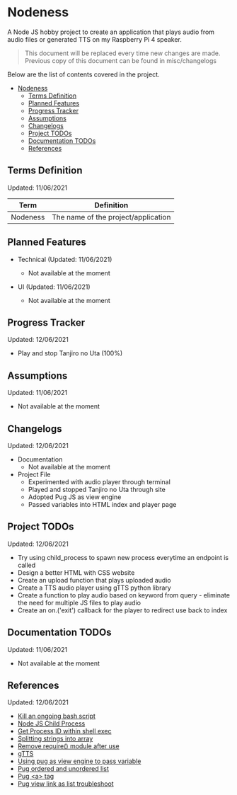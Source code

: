 # Nodeness

A Node JS hobby project to create an application that plays audio from audio files or generated TTS on my Raspberry Pi 4 speaker.

> This document will be replaced every time new changes are made. Previous copy of this document can be found in misc/changelogs

Below are the list of contents covered in the project.

- [Nodeness](#nodeness)
  - [Terms Definition](#terms-definition)
  - [Planned Features](#planned-features)
  - [Progress Tracker](#progress-tracker)
  - [Assumptions](#assumptions)
  - [Changelogs](#changelogs)
  - [Project TODOs](#project-todos)
  - [Documentation TODOs](#documentation-todos)
  - [References](#references)

## Terms Definition

Updated: 11/06/2021

| Term  |  Definition |
|---|---|
| Nodeness | The name of the project/application  |

## Planned Features

- Technical (Updated: 11/06/2021)
  - Not available at the moment

- UI (Updated: 11/06/2021)
  - Not available at the moment

## Progress Tracker

Updated: 12/06/2021

- Play and stop Tanjiro no Uta (100%)

## Assumptions

Updated: 11/06/2021

- Not available at the moment

## Changelogs

Updated: 12/06/2021

- Documentation
  - Not available at the moment
- Project File
  - Experimented with audio player through terminal
  - Played and stopped Tanjiro no Uta through site
  - Adopted Pug JS as view engine
  - Passed variables into HTML index and player page

## Project TODOs

Updated: 12/06/2021

- Try using child_process to spawn new process everytime an endpoint is called
- Design a better HTML with CSS website
- Create an upload function that plays uploaded audio
- Create a TTS audio player using gTTS python library
- Create a function to play audio based on keyword from query \- eliminate the need for multiple JS files to play audio
- Create an on.('exit') callback for the player to redirect use back to index

## Documentation TODOs

Updated: 11/06/2021

- Not available at the moment

## References

Updated: 12/06/2021

- [Kill an ongoing bash script](https://unix.stackexchange.com/questions/174028/killing-a-shell-script-running-in-background)
- [Node JS Child Process](https://www.freecodecamp.org/news/node-js-child-processes-everything-you-need-to-know-e69498fe970a/)
- [Get Process ID within shell exec](https://stackoverflow.com/questions/31570240/nodejs-get-process-id-from-within-shell-script-exec)
- [Splitting strings into array](https://developer.mozilla.org/en-US/docs/Web/JavaScript/Reference/Global_Objects/String/split)
- [Remove require() module after use](https://stackoverflow.com/questions/15666144/how-to-remove-module-after-require-in-node-js)
- [gTTS](https://pypi.org/project/gTTS/)
- [Using pug as view engine to pass variable](https://stackoverflow.com/questions/37991995/passing-a-variable-from-node-js-to-html)
- [Pug ordered and unordered list](https://nodejsera.com/library/pug/pug-lists.html)
- [Pug \<a> tag](https://pugjs.org/language/attributes.html)
- [Pug view link as list troubleshoot](https://github.com/pugjs/pug/issues/309)
